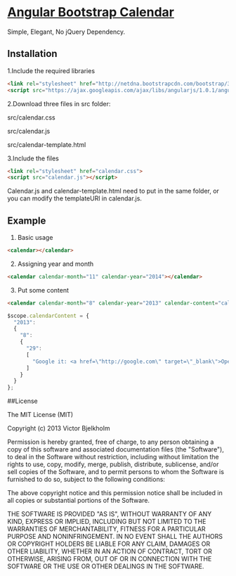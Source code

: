 ## 

# [Angular Bootstrap Calendar](http://mofas.github.io/angular-bootstrap-calendar/examples/index.html) 


Simple, Elegant, No jQuery Dependency.




## Installation

1.Include the required libraries

``` html
<link rel="stylesheet" href="http://netdna.bootstrapcdn.com/bootstrap/3.0.0/css/bootstrap.min.css">
<script src="https://ajax.googleapis.com/ajax/libs/angularjs/1.0.1/angular.min.js"></script>
```


2.Download three files in src folder:

src/calendar.css

src/calendar.js

src/calendar-template.html


3.Include the files

``` html
<link rel="stylesheet" href="calendar.css">
<script src="calendar.js"></script>
```


Calendar.js and calendar-template.html need to put in the same folder,
or you can modify the templateURl in calendar.js.


 
## Example

1. Basic usage
``` html
<calendar></calendar>
```


2. Assigning year and month
``` html
<calendar calendar-month="11" calendar-year="2014"></calendar>  
```

3. Put some content
``` html
<calendar calendar-month="8" calendar-year="2013" calendar-content="calendarContent" ></calendar>
```

``` javascript
$scope.calendarContent = {
  "2013":
  {
    "8":
    {
      "29":
      [
        "Google it: <a href=\"http://google.com\" target=\"_blank\">Open Tab</a>"
      ]
    }
  }
};    
```

##License

  The MIT License (MIT)

  Copyright (c) 2013 Victor Bjelkholm

  Permission is hereby granted, free of charge, to any person obtaining a copy
  of this software and associated documentation files (the "Software"), to deal
  in the Software without restriction, including without limitation the rights
  to use, copy, modify, merge, publish, distribute, sublicense, and/or sell
  copies of the Software, and to permit persons to whom the Software is
  furnished to do so, subject to the following conditions:

  The above copyright notice and this permission notice shall be included in
  all copies or substantial portions of the Software.

  THE SOFTWARE IS PROVIDED "AS IS", WITHOUT WARRANTY OF ANY KIND, EXPRESS OR
  IMPLIED, INCLUDING BUT NOT LIMITED TO THE WARRANTIES OF MERCHANTABILITY,
  FITNESS FOR A PARTICULAR PURPOSE AND NONINFRINGEMENT. IN NO EVENT SHALL THE
  AUTHORS OR COPYRIGHT HOLDERS BE LIABLE FOR ANY CLAIM, DAMAGES OR OTHER
  LIABILITY, WHETHER IN AN ACTION OF CONTRACT, TORT OR OTHERWISE, ARISING FROM,
  OUT OF OR IN CONNECTION WITH THE SOFTWARE OR THE USE OR OTHER DEALINGS IN
  THE SOFTWARE.

